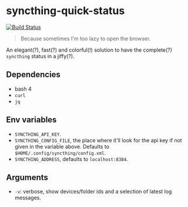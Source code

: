 # syncthing-quick-status

[![Build Status](https://api.travis-ci.com/serl/syncthing-quick-status.svg)](https://travis-ci.com/serl/syncthing-quick-status)

> Because sometimes I'm too lazy to open the browser.

An elegant(?), fast(?) and colorful(!) solution to have the complete(?) `syncthing` status in a jiffy(?).

## Dependencies

* bash 4
* `curl`
* `jq`

## Env variables

* `SYNCTHING_API_KEY`.
* `SYNCTHING_CONFIG_FILE`, the place where it'll look for the api key if not given in the variable above. Defaults to `$HOME/.config/syncthing/config.xml`.
* `SYNCTHING_ADDRESS`, defaults to `localhost:8384`.

## Arguments

* `-v`: verbose, show devices/folder ids and a selection of latest log messages.
